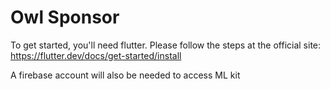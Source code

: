 # Owl Sponsor

To get started, you'll need flutter.
Please follow the steps at the official site:
https://flutter.dev/docs/get-started/install

A firebase account will also be needed to access ML kit
